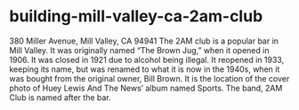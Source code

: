 # building-mill-valley-ca-2am-club
380 Miller Avenue, Mill Valley, CA 94941
The 2AM club is a popular bar in Mill Valley. It was originally named “The Brown Jug,” when it opened in 1906. It was closed in 1921 due to alcohol being illegal. It reopened in 1933, keeping its name, but was renamed to what it is now in the 1940s, when it was bought from the original owner, Bill Brown. It is the location of the cover photo of Huey Lewis And The News’ album named Sports. The band, 2AM Club is named after the bar.
